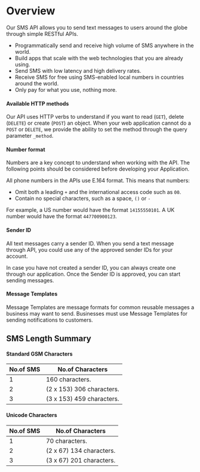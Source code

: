# Overview

Our SMS API allows you to send text messages to users around the globe through simple RESTful APIs.

- Programmatically send and receive high volume of SMS anywhere in the world.
- Build apps that scale with the web technologies that you are already using.
- Send SMS with low latency and high delivery rates.
- Receive SMS for free using SMS-enabled local numbers in countries around the world.
- Only pay for what you use, nothing more.

#### Available HTTP methods

Our API uses HTTP verbs to understand if you want to read (`GET`), delete (`DELETE`) or create (`POST`) an object. When your web application cannot do a `POST` or `DELETE`, we provide the ability to set the method through the query parameter `_method`.

#### Number format

Numbers are a key concept to understand when working with the API. The following points should be considered before developing your Application.

All phone numbers in the APIs use E.164 format. This means that numbers:

- Omit both a leading `+` and the international access code such as `00`.
- Contain no special characters, such as a space, `()` or `-`

For example, a US number would have the format `14155550101`. A UK number would have the format `447700900123`.

#### Sender ID

All text messages carry a sender ID. When you send a text message through API, you could use any of the approved sender IDs for your account.

In case you have not created a sender ID, you can always create one through our application. Once the Sender ID is approved, you can start sending messages.

#### Message Templates

Message Templates are message formats for common reusable messages a business may want to send. Businesses must use Message Templates for sending notifications to customers.

## SMS Length Summary

#### Standard GSM Characters

| No.of SMS | No.of Characters          |
| --------- | ------------------------- |
| 1         | 160 characters.           |
| 2         | (2 x 153) 306 characters. |
| 3         | (3 x 153) 459 characters. |

#### Unicode Characters

| No.of SMS | No.of Characters         |
| --------- | ------------------------ |
| 1         | 70 characters.           |
| 2         | (2 x 67) 134 characters. |
| 3         | (3 x 67) 201 characters. |
